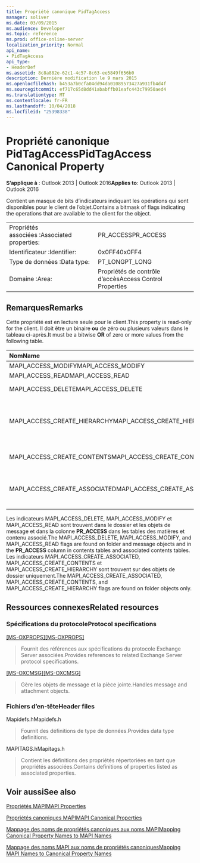 ```yaml
---
title: Propriété canonique PidTagAccess
manager: soliver
ms.date: 03/09/2015
ms.audience: Developer
ms.topic: reference
ms.prod: office-online-server
localization_priority: Normal
api_name:
- PidTagAccess
api_type:
- HeaderDef
ms.assetid: 8c8a882e-62c1-4c57-8c63-ee5849f656b0
description: Dernière modification le 9 mars 2015
ms.openlocfilehash: b453a7b0cfa04dd94da01089573427a931fb4d4f
ms.sourcegitcommit: ef717c65d8dd41ababffb01eafc443c79950aed4
ms.translationtype: MT
ms.contentlocale: fr-FR
ms.lasthandoff: 10/04/2018
ms.locfileid: "25398338"
---
```

# <a name="pidtagaccess-canonical-property"></a><span data-ttu-id="8e33c-103">Propriété canonique PidTagAccess</span><span class="sxs-lookup"><span data-stu-id="8e33c-103">PidTagAccess Canonical Property</span></span>

  
  
<span data-ttu-id="8e33c-104">**S’applique à** : Outlook 2013 | Outlook 2016</span><span class="sxs-lookup"><span data-stu-id="8e33c-104">**Applies to**: Outlook 2013 | Outlook 2016</span></span> 
  
<span data-ttu-id="8e33c-105">Contient un masque de bits d’indicateurs indiquant les opérations qui sont disponibles pour le client de l’objet.</span><span class="sxs-lookup"><span data-stu-id="8e33c-105">Contains a bitmask of flags indicating the operations that are available to the client for the object.</span></span>
  
|||
|:-----|:-----|
|<span data-ttu-id="8e33c-106">Propriétés associées :</span><span class="sxs-lookup"><span data-stu-id="8e33c-106">Associated properties:</span></span>  <br/> |<span data-ttu-id="8e33c-107">PR_ACCESS</span><span class="sxs-lookup"><span data-stu-id="8e33c-107">PR_ACCESS</span></span>  <br/> |
|<span data-ttu-id="8e33c-108">Identificateur :</span><span class="sxs-lookup"><span data-stu-id="8e33c-108">Identifier:</span></span>  <br/> |<span data-ttu-id="8e33c-109">0x0FF4</span><span class="sxs-lookup"><span data-stu-id="8e33c-109">0x0FF4</span></span>  <br/> |
|<span data-ttu-id="8e33c-110">Type de données :</span><span class="sxs-lookup"><span data-stu-id="8e33c-110">Data type:</span></span>  <br/> |<span data-ttu-id="8e33c-111">PT_LONG</span><span class="sxs-lookup"><span data-stu-id="8e33c-111">PT_LONG</span></span>  <br/> |
|<span data-ttu-id="8e33c-112">Domaine :</span><span class="sxs-lookup"><span data-stu-id="8e33c-112">Area:</span></span>  <br/> |<span data-ttu-id="8e33c-113">Propriétés de contrôle d’accès</span><span class="sxs-lookup"><span data-stu-id="8e33c-113">Access Control Properties</span></span>  <br/> |
   
## <a name="remarks"></a><span data-ttu-id="8e33c-114">Remarques</span><span class="sxs-lookup"><span data-stu-id="8e33c-114">Remarks</span></span>

<span data-ttu-id="8e33c-115">Cette propriété est en lecture seule pour le client.</span><span class="sxs-lookup"><span data-stu-id="8e33c-115">This property is read-only for the client.</span></span> <span data-ttu-id="8e33c-116">Il doit être un binaire **ou** de zéro ou plusieurs valeurs dans le tableau ci-après.</span><span class="sxs-lookup"><span data-stu-id="8e33c-116">It must be a bitwise **OR** of zero or more values from the following table.</span></span> 
  
|<span data-ttu-id="8e33c-117">**Nom**</span><span class="sxs-lookup"><span data-stu-id="8e33c-117">**Name**</span></span>|<span data-ttu-id="8e33c-118">**Valeur**</span><span class="sxs-lookup"><span data-stu-id="8e33c-118">**Value**</span></span>|<span data-ttu-id="8e33c-119">**Description**</span><span class="sxs-lookup"><span data-stu-id="8e33c-119">**Description**</span></span>|
|:-----|:-----|:-----|
|<span data-ttu-id="8e33c-120">MAPI_ACCESS_MODIFY</span><span class="sxs-lookup"><span data-stu-id="8e33c-120">MAPI_ACCESS_MODIFY</span></span>  <br/> |<span data-ttu-id="8e33c-121">0x00000001</span><span class="sxs-lookup"><span data-stu-id="8e33c-121">0x00000001</span></span>  <br/> |<span data-ttu-id="8e33c-122">Écriture</span><span class="sxs-lookup"><span data-stu-id="8e33c-122">Write</span></span>  <br/> |
|<span data-ttu-id="8e33c-123">MAPI_ACCESS_READ</span><span class="sxs-lookup"><span data-stu-id="8e33c-123">MAPI_ACCESS_READ</span></span>  <br/> |<span data-ttu-id="8e33c-124">0x00000002</span><span class="sxs-lookup"><span data-stu-id="8e33c-124">0x00000002</span></span>  <br/> |<span data-ttu-id="8e33c-125">Read</span><span class="sxs-lookup"><span data-stu-id="8e33c-125">Read</span></span>  <br/> |
|<span data-ttu-id="8e33c-126">MAPI_ACCESS_DELETE</span><span class="sxs-lookup"><span data-stu-id="8e33c-126">MAPI_ACCESS_DELETE</span></span>  <br/> |<span data-ttu-id="8e33c-127">0 x 00000004</span><span class="sxs-lookup"><span data-stu-id="8e33c-127">0x00000004</span></span>  <br/> |<span data-ttu-id="8e33c-128">Delete</span><span class="sxs-lookup"><span data-stu-id="8e33c-128">Delete</span></span>  <br/> |
|<span data-ttu-id="8e33c-129">MAPI_ACCESS_CREATE_HIERARCHY</span><span class="sxs-lookup"><span data-stu-id="8e33c-129">MAPI_ACCESS_CREATE_HIERARCHY</span></span>  <br/> |<span data-ttu-id="8e33c-130">0 x 00000008</span><span class="sxs-lookup"><span data-stu-id="8e33c-130">0x00000008</span></span>  <br/> |<span data-ttu-id="8e33c-131">Créer des sous-dossiers dans la hiérarchie de dossiers</span><span class="sxs-lookup"><span data-stu-id="8e33c-131">Create subfolders in the folder hierarchy</span></span>  <br/> |
|<span data-ttu-id="8e33c-132">MAPI_ACCESS_CREATE_CONTENTS</span><span class="sxs-lookup"><span data-stu-id="8e33c-132">MAPI_ACCESS_CREATE_CONTENTS</span></span>  <br/> |<span data-ttu-id="8e33c-133">0 x 00000010</span><span class="sxs-lookup"><span data-stu-id="8e33c-133">0x00000010</span></span>  <br/> |<span data-ttu-id="8e33c-134">Créer des messages de contenu</span><span class="sxs-lookup"><span data-stu-id="8e33c-134">Create content messages</span></span>  <br/> |
|<span data-ttu-id="8e33c-135">MAPI_ACCESS_CREATE_ASSOCIATED</span><span class="sxs-lookup"><span data-stu-id="8e33c-135">MAPI_ACCESS_CREATE_ASSOCIATED</span></span>  <br/> |<span data-ttu-id="8e33c-136">0 x 00000020</span><span class="sxs-lookup"><span data-stu-id="8e33c-136">0x00000020</span></span>  <br/> |<span data-ttu-id="8e33c-137">Créer des messages de contenu associés</span><span class="sxs-lookup"><span data-stu-id="8e33c-137">Create associated content messages</span></span>  <br/> |
   
<span data-ttu-id="8e33c-138">Les indicateurs MAPI_ACCESS_DELETE, MAPI_ACCESS_MODIFY et MAPI_ACCESS_READ sont trouvent dans le dossier et les objets de message et dans la colonne **PR_ACCESS** dans les tables des matières et contenu associé.</span><span class="sxs-lookup"><span data-stu-id="8e33c-138">The MAPI_ACCESS_DELETE, MAPI_ACCESS_MODIFY, and MAPI_ACCESS_READ flags are found on folder and message objects and in the **PR_ACCESS** column in contents tables and associated contents tables.</span></span> <span data-ttu-id="8e33c-139">Les indicateurs MAPI_ACCESS_CREATE_ASSOCIATED, MAPI_ACCESS_CREATE_CONTENTS et MAPI_ACCESS_CREATE_HIERARCHY sont trouvent sur des objets de dossier uniquement.</span><span class="sxs-lookup"><span data-stu-id="8e33c-139">The MAPI_ACCESS_CREATE_ASSOCIATED, MAPI_ACCESS_CREATE_CONTENTS, and MAPI_ACCESS_CREATE_HIERARCHY flags are found on folder objects only.</span></span> 
  
## <a name="related-resources"></a><span data-ttu-id="8e33c-140">Ressources connexes</span><span class="sxs-lookup"><span data-stu-id="8e33c-140">Related resources</span></span>

### <a name="protocol-specifications"></a><span data-ttu-id="8e33c-141">Spécifications du protocole</span><span class="sxs-lookup"><span data-stu-id="8e33c-141">Protocol specifications</span></span>

<span data-ttu-id="8e33c-142">[[MS-OXPROPS]](https://msdn.microsoft.com/library/f6ab1613-aefe-447d-a49c-18217230b148%28Office.15%29.aspx)</span><span class="sxs-lookup"><span data-stu-id="8e33c-142">[[MS-OXPROPS]](https://msdn.microsoft.com/library/f6ab1613-aefe-447d-a49c-18217230b148%28Office.15%29.aspx)</span></span>
  
> <span data-ttu-id="8e33c-143">Fournit des références aux spécifications du protocole Exchange Server associées.</span><span class="sxs-lookup"><span data-stu-id="8e33c-143">Provides references to related Exchange Server protocol specifications.</span></span>
    
<span data-ttu-id="8e33c-144">[[MS-OXCMSG]](https://msdn.microsoft.com/library/7fd7ec40-deec-4c06-9493-1bc06b349682%28Office.15%29.aspx)</span><span class="sxs-lookup"><span data-stu-id="8e33c-144">[[MS-OXCMSG]](https://msdn.microsoft.com/library/7fd7ec40-deec-4c06-9493-1bc06b349682%28Office.15%29.aspx)</span></span>
  
> <span data-ttu-id="8e33c-145">Gère les objets de message et la pièce jointe.</span><span class="sxs-lookup"><span data-stu-id="8e33c-145">Handles message and attachment objects.</span></span>
    
### <a name="header-files"></a><span data-ttu-id="8e33c-146">Fichiers d’en-tête</span><span class="sxs-lookup"><span data-stu-id="8e33c-146">Header files</span></span>

<span data-ttu-id="8e33c-147">Mapidefs.h</span><span class="sxs-lookup"><span data-stu-id="8e33c-147">Mapidefs.h</span></span>
  
> <span data-ttu-id="8e33c-148">Fournit des définitions de type de données.</span><span class="sxs-lookup"><span data-stu-id="8e33c-148">Provides data type definitions.</span></span>
    
<span data-ttu-id="8e33c-149">MAPITAGS.h</span><span class="sxs-lookup"><span data-stu-id="8e33c-149">Mapitags.h</span></span>
  
> <span data-ttu-id="8e33c-150">Contient les définitions des propriétés répertoriées en tant que propriétés associées.</span><span class="sxs-lookup"><span data-stu-id="8e33c-150">Contains definitions of properties listed as associated properties.</span></span>
    
## <a name="see-also"></a><span data-ttu-id="8e33c-151">Voir aussi</span><span class="sxs-lookup"><span data-stu-id="8e33c-151">See also</span></span>



[<span data-ttu-id="8e33c-152">Propriétés MAPI</span><span class="sxs-lookup"><span data-stu-id="8e33c-152">MAPI Properties</span></span>](mapi-properties.md)
  
[<span data-ttu-id="8e33c-153">Propriétés canoniques MAPI</span><span class="sxs-lookup"><span data-stu-id="8e33c-153">MAPI Canonical Properties</span></span>](mapi-canonical-properties.md)
  
[<span data-ttu-id="8e33c-154">Mappage des noms de propriétés canoniques aux noms MAPI</span><span class="sxs-lookup"><span data-stu-id="8e33c-154">Mapping Canonical Property Names to MAPI Names</span></span>](mapping-canonical-property-names-to-mapi-names.md)
  
[<span data-ttu-id="8e33c-155">Mappage des noms MAPI aux noms de propriétés canoniques</span><span class="sxs-lookup"><span data-stu-id="8e33c-155">Mapping MAPI Names to Canonical Property Names</span></span>](mapping-mapi-names-to-canonical-property-names.md)


